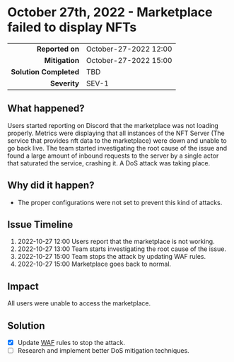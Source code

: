 # October 27th, 2022 - Marketplace failed to display NFTs

|                            |                       |
| -------------------------: |:----------------------|
| **Reported on**            | October-27-2022 12:00 |
| **Mitigation**             | October-27-2022 15:00 |
| **Solution Completed**     | TBD                   |
| **Severity**               | SEV-1                 |

## What happened?

Users started reporting on Discord that the marketplace was not loading properly. 
Metrics were displaying that all instances of the NFT Server (The service that provides nft data to the marketplace) were down and unable to go back live.
The team started investigating the root cause of the issue and found a large amount of inbound requests to the server by a single actor that saturated the service, crashing it.
A DoS attack was taking place.

## Why did it happen?

- The proper configurations were not set to prevent this kind of attacks.

## Issue Timeline

1. 2022-10-27 12:00 Users report that the marketplace is not working.
1. 2022-10-27 13:00 Team starts investigating the root cause of the issue.
1. 2022-10-27 15:00 Team stops the attack by updating WAF rules.
1. 2022-10-27 15:00 Marketplace goes back to normal.

## Impact

All users were unable to access the marketplace.

## Solution

- [x] Update [WAF](https://www.cloudflare.com/learning/ddos/glossary/web-application-firewall-waf/) rules to stop the attack.
- [ ] Research and implement better DoS mitigation techniques.